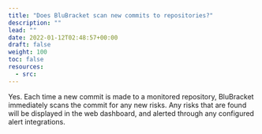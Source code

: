 ```yaml
---
title: "Does BluBracket scan new commits to repositories?"
description: ""
lead: ""
date: 2022-01-12T02:48:57+00:00
draft: false
weight: 100
toc: false
resources:
  - src:
---
```


Yes. Each time a new commit is made to a monitored repository, BluBracket immediately scans the commit for any new risks. Any risks that are found will be displayed in the web dashboard, and alerted through any configured alert integrations.